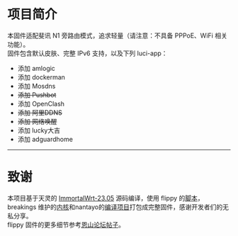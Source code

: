 # 项目简介
本固件适配斐讯 N1 旁路由模式，追求轻量（请注意：不具备 PPPoE、WiFi 相关功能）。<br>
固件包含默认皮肤、完整 IPv6 支持，以及下列 luci-app：<br>
- 添加 amlogic
- 添加 dockerman
- 添加 Mosdns
- <del>添加 Pushbot </del>
- 添加 OpenClash
- <del>添加 阿里DDNS </del>
- <del> 添加 网络唤醒 <del>
- 添加 lucky大吉
- 添加 adguardhome
***

# 致谢
本项目基于天灵的 [ImmortalWrt-23.05](https://github.com/immortalwrt/immortalwrt/tree/openwrt-23.05) 源码编译，使用 flippy 的[脚本](https://github.com/unifreq/openwrt_packit)， breakings 维护的[内核](https://github.com/breakings/OpenWrt/releases/tag/kernel_stable)和nantayo的[编译项目](https://github.com/nantayo/N1-OpenWrt)打包成完整固件，感谢开发者们的无私分享。<br>
flippy 固件的更多细节参考[恩山论坛帖子](https://www.right.com.cn/forum/thread-4076037-1-1.html)。
